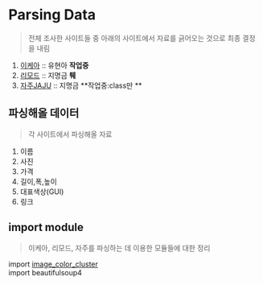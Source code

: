 # Parsing Data  
> 전체 조사한 사이트들 중 아래의 사이트에서 자료를 긁어오는 것으로 최종 결정을 내림    
1) [이케아](https://www.ikea.com/) :: 유현아 **작업중**  
2) [리모드](http://www.remod.co.kr/)  :: 지명금 **퉤**  
4) [자주JAJU](http://living.sivillage.com/jaju/display/displayShop?temp=www.jaju.co.kr) :: 지명금 **작업중:class만 **  

## 파싱해올 데이터  
> 각 사이트에서 파싱해올 자료  
1) 이름
2) 사진
3) 가격
4) 길이,폭,높이
5) 대표색상(GUI)
6) 링크

## import module   
> 이케아, 리모드, 자주를 파싱하는 데 이용한 모듈들에 대한 정리  

import [image_color_cluster](https://github.com/goldmango328/2018-OOP-Python-Light/tree/DataParsing/Image_Color_Cluster)  
import beautifulsoup4  

